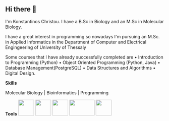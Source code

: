 ## Hi there 👋
I'm Konstantinos Christou. I have a B.Sc in Biology and an M.Sc in Molecular Biology.

I have a great interest in programming so nowadays I'm pursuing an M.Sc. in Applied Informatics in the Department of Computer and Electrical Engingeering of University of Thessaly

Some courses that I have already successfully completed are 
• Introduction to Programming (Python) 
• Object Oriented Programming (Python, Java) 
• Database Management(PostgreSQL) 
• Data Structures and Algorithms 
• Digital Design.

**Skills**

Molecular Biology | Bioinformatics | Programming

 **Tools**
<img src="https://www.svgrepo.com/show/376344/python.svg" width="50" height="50"></img>
<img src="https://www.svgrepo.com/show/184143/java.svg" width="50" height="50"></img>
<img src="https://static-00.iconduck.com/assets.00/postgresql-icon-497x512-at6qw0yb.png" width="50" height="50"></img>
<img src="https://1000logos.net/wp-content/uploads/2020/09/CSS-Logo.png" width="80" height="50"></img>
<img src="https://static-00.iconduck.com/assets.00/html-5-icon-224x256-1b5ud2sy.png" width="50" height="50"></img>

<!--
**kchristou1984/kchristou1984** is a ✨ _special_ ✨ repository because its `README.md` (this file) appears on your GitHub profile.

Here are some ideas to get you started:

- 🔭 I’m currently working on ...
- 🌱 I’m currently learning ...
- 👯 I’m looking to collaborate on ...
- 🤔 I’m looking for help with ...
- 💬 Ask me about ...
- 📫 How to reach me: ...
- 😄 Pronouns: ...
- ⚡ Fun fact: ...
-->
